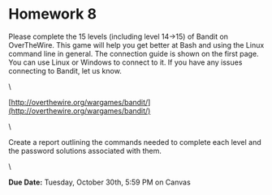 # Homework 8

Please complete the 15 levels (including level 14->15) of Bandit on OverTheWire. This game will help you get better at Bash and using the Linux command line in general. The connection guide is shown on the first page. You can use Linux or Windows to connect to it. If you have any issues connecting to Bandit, let us know.

\ 

[http://overthewire.org/wargames/bandit/](http://overthewire.org/wargames/bandit/)

\ 

Create a report outlining the commands needed to complete each level and the password solutions associated with them.

\ 


**Due Date:** Tuesday, October 30th, 5:59 PM on Canvas

